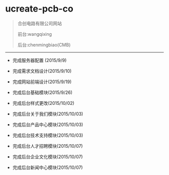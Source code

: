 # ucreate-pcb-co
>合创电路有限公司网站
>
>前台:wangqixing
>
>后台:chenmingbiao(CMB)

---

 - 完成服务器配置  (2015/9/9)
 
 - 完成需求文档设计(2015/9/10)
 
 - 完成网站前端设计(2015/9/19)
 
 - 完成后台基础模块(2015/9/26)
 
 - 完成后台样式更改(2015/10/02)
 
 - 完成后台关于我们模块(2015/10/03)
 
 - 完成后台产品中心模块(2015/10/03)
 
 - 完成后台技术支持模块(2015/10/03)
 
 - 完成后台人才招聘模块(2015/10/07)

 - 完成后台企业文化模块(2015/10/07)
 
 - 完成后台新闻中心模块(2015/10/07)
